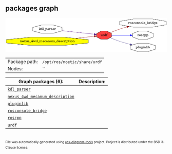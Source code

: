 <!--
File was automatically generated using 'ros-diagram-tools' project.
Project is distributed under the BSD 3-Clause license.
-->

## packages graph

[![urdf](urdf.png "urdf")](urdf.png)

|     |     |
| --- | --- |
| Package path: | `/opt/ros/noetic/share/urdf` |
| Nodes: | `` |


| Graph packages (6): | Description: |
| ------------------- | ------------ |
| [`kdl_parser`](kdl_parser.html) |  |
| [`nexus_4wd_mecanum_description`](nexus_4wd_mecanum_description.html) |  |
| [`pluginlib`](pluginlib.html) |  |
| [`rosconsole_bridge`](rosconsole_bridge.html) |  |
| [`roscpp`](roscpp.html) |  |
| [`urdf`](urdf.html) |  |


</br>
<font size="1">
File was automatically generated using <a href="https://github.com/anetczuk/ros-diagram-tools"><i>ros-diagram-tools</i></a> project.
Project is distributed under the BSD 3-Clause license.
</font>
